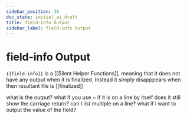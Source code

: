 ```yaml
---
sidebar_position: 30
doc_state: initial_ai_draft
title: field-info Output
sidebar_label: field-info Output
---
```


# field-info Output
`{{field-info}}` is a [[Silent Helper Functions]], meaning that it does not have any output when it is finalized. Instead it simply disapppears when then resultant file is [[finalized]]

what is the output?
what if you use ~
if it is on a line by itself does it still show the carriage return?
can I list multiple on a line?
what if i want to output the value of the field?

